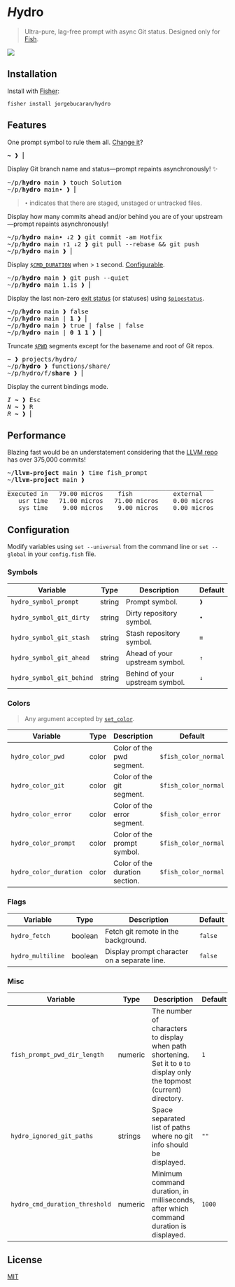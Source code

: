# <i>H</i>ydro

> Ultra-pure, lag-free prompt with async Git status. Designed only for [Fish](https://fishshell.com).

[![](https://user-images.githubusercontent.com/56996/103166797-f807ee00-4868-11eb-9818-c661584274c8.gif)](#hydro)

## Installation

Install with [Fisher](https://github.com/jorgebucaran/fisher):

```console
fisher install jorgebucaran/hydro
```

## Features

One prompt symbol to rule them all. [Change it](#configuration)?

<pre>
<b>~</b> ❱ ⎢
</pre>

Display Git branch name and status—prompt repaints asynchronously! ✨

<pre>
~/p/<b>hydro</b> main ❱ touch Solution
~/p/<b>hydro</b> main• ❱ ⎢
</pre>

> `•` indicates that there are staged, unstaged or untracked files.

Display how many commits ahead and/or behind you are of your upstream—prompt repaints asynchronously!

<pre>
~/p/<b>hydro</b> main• ↓2 ❱ git commit -am Hotfix
~/p/<b>hydro</b> main ↑1 ↓2 ❱ git pull --rebase && git push
~/p/<b>hydro</b> main ❱ ⎢
</pre>

Display [`$CMD_DURATION`](https://fishshell.com/docs/current/language.html?highlight=cmd_duration#envvar-CMD_DURATION) when > `1` second. [Configurable](#configuration).

<pre>
~/p/<b>hydro</b> main ❱ git push --quiet
~/p/<b>hydro</b> main 1.1s ❱ ⎢
</pre>

Display the last non-zero [exit status](https://fishshell.com/docs/current/tutorial.html#exit-status) (or statuses) using [`$pipestatus`](https://fishshell.com/docs/current/language.html?highlight=cmd_duration#envvar-pipestatus).

<pre>
~/p/<b>hydro</b> main ❱ false
~/p/<b>hydro</b> main | <b>1</b> ❱ ⎢
~/p/<b>hydro</b> main ❱ true | false | false
~/p/<b>hydro</b> main | <b>0</b> <b>1</b> <b>1</b> ❱ ⎢
</pre>

Truncate [`$PWD`](https://fishshell.com/docs/current/language.html?highlight=cmd_duration#envvar-PWD) segments except for the basename and root of Git repos.

<pre>
<b>~</b> ❱ projects/hydro/
~/p/<b>hydro</b> ❱ functions/share/
~/p/hydro/f/<b>share</b> ❱ ⎢
</pre>

Display the current bindings mode.

<pre>
<i>I</i> <b>~</b> ❱ <kbd>Esc</kbd>
<i>N</i> <b>~</b> ❱ <kbd>R</kbd>
<i>R</i> <b>~</b> ❱ ⎢
</pre>

## Performance

Blazing fast would be an understatement considering that the [LLVM repo](https://github.com/llvm/llvm-project) has over 375,000 commits!

<pre>
~/<b>llvm-project</b> main ❱ time fish_prompt
~/<b>llvm-project</b> main ❱
________________________________________________________
Executed in   79.00 micros    fish           external
   usr time   71.00 micros   71.00 micros    0.00 micros
   sys time    9.00 micros    9.00 micros    0.00 micros
</pre>

## Configuration

Modify variables using `set --universal` from the command line or `set --global` in your `config.fish` file.

### Symbols

| Variable                  | Type   | Description                     | Default |
| ------------------------- | ------ | ------------------------------- | ------- |
| `hydro_symbol_prompt`     | string | Prompt symbol.                  | `❱`     |
| `hydro_symbol_git_dirty`  | string | Dirty repository symbol.        | `•`     |
| `hydro_symbol_git_stash`  | string | Stash repository symbol.        | `≡`     |
| `hydro_symbol_git_ahead`  | string | Ahead of your upstream symbol.  | `↑`     |
| `hydro_symbol_git_behind` | string | Behind of your upstream symbol. | `↓`     |

### Colors

> Any argument accepted by [`set_color`](https://fishshell.com/docs/current/cmds/set_color.html).

| Variable               | Type  | Description                    | Default              |
| ---------------------- | ----- | ------------------------------ | -------------------- |
| `hydro_color_pwd`      | color | Color of the pwd segment.      | `$fish_color_normal` |
| `hydro_color_git`      | color | Color of the git segment.      | `$fish_color_normal` |
| `hydro_color_error`    | color | Color of the error segment.    | `$fish_color_error`  |
| `hydro_color_prompt`   | color | Color of the prompt symbol.    | `$fish_color_normal` |
| `hydro_color_duration` | color | Color of the duration section. | `$fish_color_normal` |

### Flags

| Variable          | Type    | Description                                  | Default |
| ----------------- | ------- | -------------------------------------------- | ------- |
| `hydro_fetch`     | boolean | Fetch git remote in the background.          | `false` |
| `hydro_multiline` | boolean | Display prompt character on a separate line. | `false` |

### Misc

| Variable                       | Type    | Description                                                                                                              | Default |
| ------------------------------ | ------- | ------------------------------------------------------------------------------------------------------------------------ | ------- |
| `fish_prompt_pwd_dir_length`   | numeric | The number of characters to display when path shortening. Set it to `0` to display only the topmost (current) directory. | `1`     |
| `hydro_ignored_git_paths`      | strings | Space separated list of paths where no git info should be displayed.                                                     | `""`    |
| `hydro_cmd_duration_threshold` | numeric | Minimum command duration, in milliseconds, after which command duration is displayed.                                    | `1000`  |

## License

[MIT](LICENSE.md)
